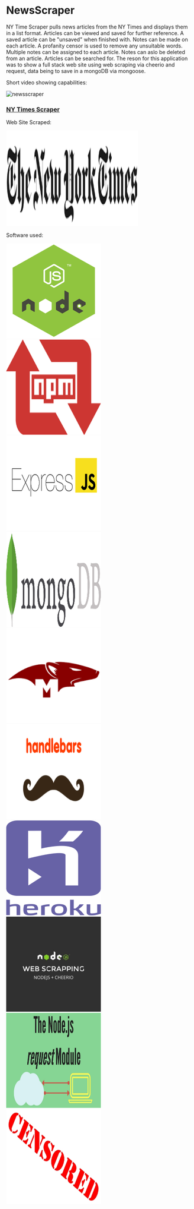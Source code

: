 # NewsScraper
NY Time Scraper pulls news articles from the NY Times and displays them in a list format. Articles can be viewed and saved for further reference. A saved article can be "unsaved" when finished with. Notes can be made on each article. A profanity censor is used to remove any unsuitable words. Multiple notes can be assigned to each article. Notes can aslo be deleted from an article. Articles can be searched for. 
The reson for this application was to show a full stack web site using web scraping via cheerio and request, data being to save in a mongoDB via mongoose.


Short video showing capabilities:

![newsscraper](https://user-images.githubusercontent.com/33644735/41668716-fc121302-747d-11e8-8f16-a56b80a3f028.gif)

<h3><a href="https://floating-reef-68285.herokuapp.com/">NY Times Scraper</a></h3>

Web Site Scraped: 

<a href="https://www.nytimes.com/"><img src="/nytimes.png" width="356" height="256" title="NY Times"></a>

Software used: 

<img src="/nodejs_logo.png" width="256" height="256" title="NodeJS"><img src="/npm-logo.png" width="256" height="256" title="Node Package Manager">
<img src="/express.png" width="256" height="256" title="Express"><img src="/mongodb.jpg" width="256" height="256" title="MongoDB">
<img src="/mongoose.png" width="256" height="256" title="Mongoose"><img src="/handlebars.png" width="256" height="256" title="HandleBars">
<img src="/heroku.png" width="256" height="256" title="Heroku"><img src="/cheerio.png" width="256" height="256" title="Cheerio">
<img src="/request.jpg" width="256" height="256" title="Request"><img src="/censored.jpg" width="256" height="256" title="Profanity-Censor">


